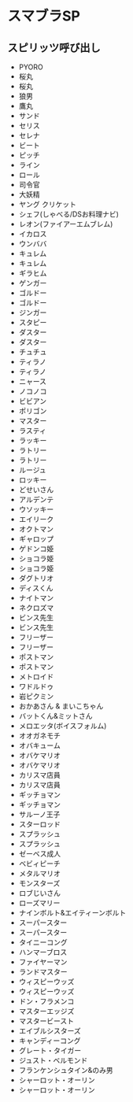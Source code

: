# スマブラSP
## スピリッツ呼び出し
* PYORO
* 桜丸
* 桜丸
* 狼男
* 鷹丸
* サンド
* セリス
* セレナ
* ビート
* ピッチ
* ライン
* ロール
* 司令官
* 大妖精
* ヤング クリケット
* シェフ(しゃべる/DSお料理ナビ)
* レオン(ファイアーエムブレム)
* イカロス
* ウンババ
* キュレム
* キュレム
* ギラヒム
* ゲンガー
* ゴルドー
* ゴルドー
* ジンガー
* スタピー
* ダスター
* ダスター
* チュチュ
* ティラノ
* ティラノ
* ニャース
* ノコノコ
* ビビアン
* ポリゴン
* マスター
* ラスティ
* ラッキー
* ラトリー
* ラトリー
* ルージュ
* ロッキー
* どせいさん
* アルデンテ
* ウソッキー
* エイリーク
* オクトマン
* ギャロップ
* ゲドンコ姫
* ショコラ姫
* ショコラ姫
* ダグトリオ
* ディスくん
* ナイトマン
* ネクロズマ
* ビンス先生
* ビンス先生
* フリーザー
* フリーザー
* ポストマン
* ポストマン
* メトロイド
* ワドルドゥ
* 岩ピクミン
* おかあさん & まいこちゃん
* バットくん&ミットさん 
* メロエッタ(ボイスフォルム)
* オオガネモチ
* オバキューム
* オバケマリオ
* オバケマリオ
* カリスマ店員
* カリスマ店員
* ギッチョマン
* ギッチョマン
* サルーノ王子
* スターロッド
* スプラッシュ
* スプラッシュ
* ゼーベス成人
* ベビィピーチ
* メタルマリオ
* モンスターズ
* ロブじいさん
* ローズマリー
* ナインボルト&エイティーンボルト
* スーパースター
* スーパースター
* タイニーコング
* ハンマーブロス
* ファイヤーマン
* ランドマスター
* ウィスピーウッズ
* ウィスピーウッズ
* ドン・フラメンコ
* マスターエッジズ
* マスタービースト
* エイブルシスターズ
* キャンディーコング
* グレート・タイガー
* ジュスト・ベルモンド
* フランケンシュタイン&のみ男
* シャーロット・オーリン
* シャーロット・オーリン

